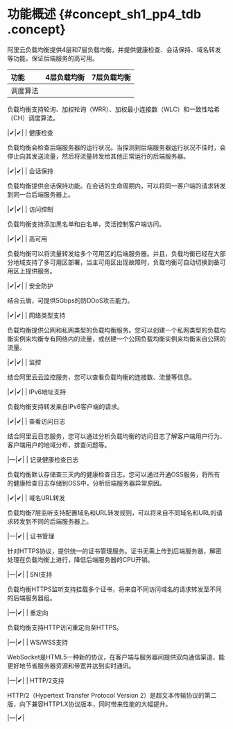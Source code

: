 # 功能概述 {#concept_sh1_pp4_tdb .concept}

阿里云负载均衡提供4层和7层负载均衡，并提供健康检查、会话保持、域名转发等功能，保证后端服务的高可用。

|功能|4层负载均衡|7层负载均衡|
|:-|:-----|:-----|
| 调度算法

 负载均衡支持轮询、加权轮询（WRR）、加权最小连接数（WLC）和一致性哈希（CH）调度算法。

 |✔|✔|
| 健康检查

 负载均衡会检查后端服务器的运行状况。当探测到后端服务器运行状况不佳时，会停止向其发送流量，然后将流量转发给其他正常运行的后端服务器。

 |✔|✔|
| 会话保持

 负载均衡提供会话保持功能。在会话的生命周期内，可以将同一客户端的请求转发到同一台后端服务器上。

 |✔|✔|
| 访问控制

 负载均衡支持添加黑名单和白名单，灵活控制客户端访问。

 |✔|✔|
| 高可用

 负载均衡可以将流量转发给多个可用区的后端服务器。并且，负载均衡已经在大部分地域支持了多可用区部署，当主可用区出现故障时，负载均衡可自动切换到备可用区上提供服务。

 |✔|✔|
| 安全防护

 结合云盾，可提供5Gbps的防DDoS攻击能力。

 |✔|✔|
| 网络类型支持

 负载均衡提供公网和私网类型的负载均衡服务。您可以创建一个私网类型的负载均衡实例来均衡专有网络内的流量，或创建一个公网负载均衡实例来均衡来自公网的流量。

 |✔|✔|
| 监控

 结合阿里云云监控服务，您可以查看负载均衡的连接数、流量等信息。

 |✔|✔|
| IPv6地址支持

 负载均衡支持转发来自IPv6客户端的请求。

 |✔|✔|
| 查看访问日志

 结合阿里云日志服务，您可以通过分析负载均衡的访问日志了解客户端用户行为、客户端用户的地域分布，排查问题等。

 |—|✔|
| 记录健康检查日志

 负载均衡默认存储查三天内的健康检查日志。您可以通过开通OSS服务，将所有的健康检查日志存储到OSS中，分析后端服务器异常原因。

 |✔|✔|
| 域名URL转发

 负载均衡7层监听支持配置域名和URL转发规则，可以将来自不同域名和URL的请求转发到不同的后端服务器上。

 |—|✔|
| 证书管理

 针对HTTPS协议，提供统一的证书管理服务。证书无需上传到后端服务器，解密处理在负载均衡上进行，降低后端服务器的CPU开销。

 |—|✔|
| SNI支持

 负载均衡HTTPS监听支持挂载多个证书，将来自不同访问域名的请求转发至不同的后端服务器组。

 |—|✔|
| 重定向

 负载均衡支持HTTP访问重定向至HTTPS。

 |—|✔|
| WS/WSS支持

 WebSocket是HTML5一种新的协议，在客户端与服务器间提供双向通信渠道，能更好地节省服务器资源和带宽并达到实时通讯。

 |—|✔|
| HTTP/2支持

 HTTP/2（Hypertext Transfer Protocol Version 2）是超文本传输协议的第二版，向下兼容HTTP1.X协议版本，同时带来性能的大幅提升。

 |—|✔|

